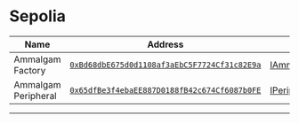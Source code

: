 # Sepolia

| Name                            | Address                                                                                      | Interface |
|---------------------------------|--------------------------------------------------------------------------------------------| ------------- |
| Ammalgam Factory               | [`0xBd68dbE675d0d1108af3aEbC5F7724Cf31c82E9a`](https://sepolia.etherscan.io/address/0xBd68dbE675d0d1108af3aEbC5F7724Cf31c82E9a) | [IAmmalgamFactory](https://github.com/Ammalgam-Protocol/core-v1/blob/8a7f458eaa44bd6bb81314db98899ee7d35f8c57/contracts/interfaces/factories/IAmmalgamFactory.sol)
| Ammalgam Peripheral            | [`0x65dfBe3f4ebaEE887D0188fB42c674Cf6087b0FE`](https://sepolia.etherscan.io/address/0x65dfBe3f4ebaEE887D0188fB42c674Cf6087b0FE) | [IPeripheral](https://github.com/Ammalgam-Protocol/peripheral-v1/blob/master/contracts/interfaces/IPeripheral.sol)

----
